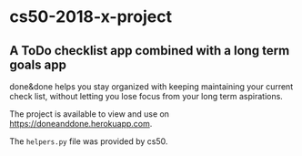 # cs50-2018-x-project

## A ToDo checklist app combined with a long term goals app

done&done helps you stay organized with keeping maintaining your current check list, without letting you lose focus from your long term aspirations. 

The project is available to view and use on https://doneanddone.herokuapp.com.

The `helpers.py` file was provided by cs50.
